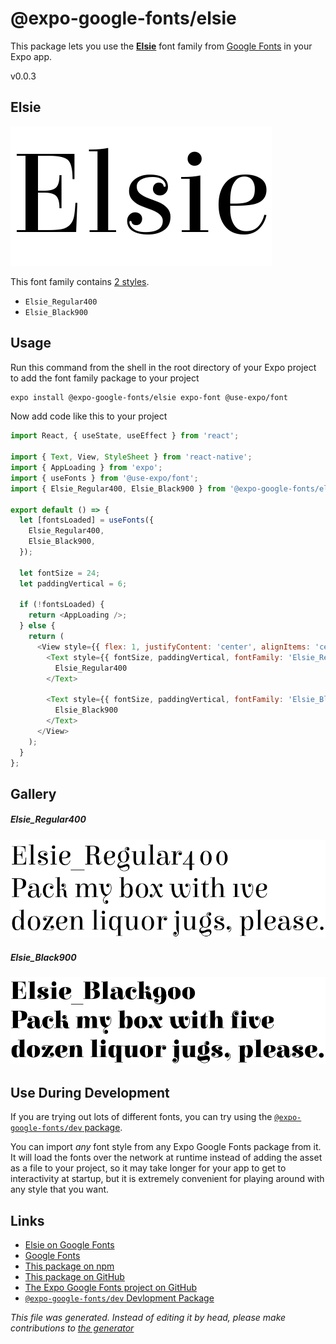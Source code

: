 # @expo-google-fonts/elsie

This package lets you use the [**Elsie**](https://fonts.google.com/specimen/Elsie) font family from [Google Fonts](https://fonts.google.com/) in your Expo app.

v0.0.3

## Elsie

![Elsie](./font-family.png)

This font family contains [2 styles](#gallery).

- `Elsie_Regular400`
- `Elsie_Black900`

## Usage

Run this command from the shell in the root directory of your Expo project to add the font family package to your project
```sh
expo install @expo-google-fonts/elsie expo-font @use-expo/font
```

Now add code like this to your project
```js
import React, { useState, useEffect } from 'react';

import { Text, View, StyleSheet } from 'react-native';
import { AppLoading } from 'expo';
import { useFonts } from '@use-expo/font';
import { Elsie_Regular400, Elsie_Black900 } from '@expo-google-fonts/elsie';

export default () => {
  let [fontsLoaded] = useFonts({
    Elsie_Regular400,
    Elsie_Black900,
  });

  let fontSize = 24;
  let paddingVertical = 6;

  if (!fontsLoaded) {
    return <AppLoading />;
  } else {
    return (
      <View style={{ flex: 1, justifyContent: 'center', alignItems: 'center' }}>
        <Text style={{ fontSize, paddingVertical, fontFamily: 'Elsie_Regular400' }}>
          Elsie_Regular400
        </Text>

        <Text style={{ fontSize, paddingVertical, fontFamily: 'Elsie_Black900' }}>
          Elsie_Black900
        </Text>
      </View>
    );
  }
};

```

## Gallery

##### Elsie_Regular400
![Elsie_Regular400](./bc0b83b9cbe3b25809361a2f4e495bdc9f10756f669072da3bc89689a42c8845.ttf.png)

##### Elsie_Black900
![Elsie_Black900](./9aca439d3b5c4abdf62ae59fb1a643c185345724ebdb002f388d25d7926f8f98.ttf.png)


## Use During Development

If you are trying out lots of different fonts, you can try using the [`@expo-google-fonts/dev` package](https://github.com/expo/google-fonts/tree/master/font-packages/dev#readme).

You can import *any* font style from any Expo Google Fonts package from it. It will load the fonts
over the network at runtime instead of adding the asset as a file to your project, so it may take longer
for your app to get to interactivity at startup, but it is extremely convenient
for playing around with any style that you want.

## Links

- [Elsie on Google Fonts](https://fonts.google.com/specimen/Elsie)
- [Google Fonts](https://fonts.google.com/)
- [This package on npm](https://www.npmjs.com/package/@expo-google-fonts/elsie)
- [This package on GitHub](https://github.com/expo/google-fonts/tree/master/font-packages/elsie)
- [The Expo Google Fonts project on GitHub](https://github.com/expo/google-fonts)
- [`@expo-google-fonts/dev` Devlopment Package](https://github.com/expo/google-fonts/tree/master/font-packages/dev)


*This file was generated. Instead of editing it by head, please make contributions to [the generator](https://github.com/expo/google-fonts/tree/master/packages/generator)*
